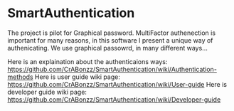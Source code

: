 # SmartAuthentication
 
The project is pilot for Graphical password.
MultiFactor authenection is important for many reasons, in this software I present a unique way of authenicating.
We use graphical passowrd, in many different ways...

Here is an explaination about the authenticaions ways: https://github.com/CrABonzz/SmartAuthentication/wiki/Authentication-methods
Here is user guide wiki page: https://github.com/CrABonzz/SmartAuthentication/wiki/User-guide
Here is developer guide wiki page: https://github.com/CrABonzz/SmartAuthentication/wiki/Developer-guide
